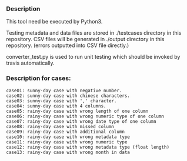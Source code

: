 
### Description
This tool need be executed by Python3.

Testing metadata and data files are stored in ./testcases directory in this repository.
CSV files will be generated in ./output directory in this repository. (errors outputted into CSV file directly.)

converter_test.py is used to run unit testing which should be invoked by travis automatically.

### Description for cases:
    case01: sunny-day case with negative number.
    case02: sunny-day case with chinese characters.
    case03: sunny-day case with ',' character.
    case04: sunny-day case with 4 columns.
    case05: rainy-day case with wrong length of one column
    case06: rainy-day case with wrong numeric type of one column
    case07: rainy-day case with wrong date type of one column
    case08: rainy-day case with missed column
    case09: rainy-day case with additional column
    case10: rainy-day case with wrong metadata type
    case11: rainy-day case with wrong numeric type
    case12: rainy-day case with wrong metadata type (float length)
    case13: rainy-day case with wrong month in data